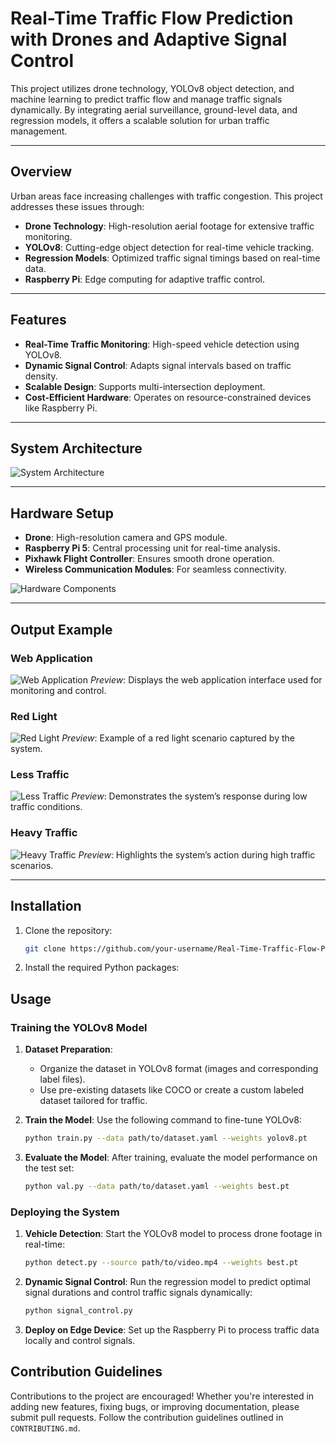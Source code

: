 # Real-Time Traffic Flow Prediction with Drones and Adaptive Signal Control

This project utilizes drone technology, YOLOv8 object detection, and machine learning to predict traffic flow and manage traffic signals dynamically. By integrating aerial surveillance, ground-level data, and regression models, it offers a scalable solution for urban traffic management.

---

## Overview

Urban areas face increasing challenges with traffic congestion. This project addresses these issues through:

- **Drone Technology**: High-resolution aerial footage for extensive traffic monitoring.
- **YOLOv8**: Cutting-edge object detection for real-time vehicle tracking.
- **Regression Models**: Optimized traffic signal timings based on real-time data.
- **Raspberry Pi**: Edge computing for adaptive traffic control.

---

## Features

- **Real-Time Traffic Monitoring**: High-speed vehicle detection using YOLOv8.
- **Dynamic Signal Control**: Adapts signal intervals based on traffic density.
- **Scalable Design**: Supports multi-intersection deployment.
- **Cost-Efficient Hardware**: Operates on resource-constrained devices like Raspberry Pi.

---

## System Architecture

![System Architecture](https://github.com/tusharsachan15/Real-Time-Traffic-Flow-Prediction-with-Drones-and-Adaptive-Signal-Control/blob/main/Frontend/Figures/Architecture%20Diagram.png)

---

## Hardware Setup

- **Drone**: High-resolution camera and GPS module.
- **Raspberry Pi 5**: Central processing unit for real-time analysis.
- **Pixhawk Flight Controller**: Ensures smooth drone operation.
- **Wireless Communication Modules**: For seamless connectivity.

![Hardware Components](https://github.com/tusharsachan15/Real-Time-Traffic-Flow-Prediction-with-Drones-and-Adaptive-Signal-Control/blob/main/Frontend/Figures/Hardware.png)

---

## Output Example

### Web Application
![Web Application](https://github.com/tusharsachan15/Real-Time-Traffic-Flow-Prediction-with-Drones-and-Adaptive-Signal-Control/blob/main/Frontend/Figures/Webapp.png)
*Preview*: Displays the web application interface used for monitoring and control.

### Red Light
![Red Light](https://github.com/tusharsachan15/Real-Time-Traffic-Flow-Prediction-with-Drones-and-Adaptive-Signal-Control/blob/main/Frontend/Figures/Red%20light.png)
*Preview*: Example of a red light scenario captured by the system.

### Less Traffic
![Less Traffic](https://github.com/tusharsachan15/Real-Time-Traffic-Flow-Prediction-with-Drones-and-Adaptive-Signal-Control/blob/main/Frontend/Figures/Less%20traffic.png)
*Preview*: Demonstrates the system’s response during low traffic conditions.

### Heavy Traffic
![Heavy Traffic](https://github.com/tusharsachan15/Real-Time-Traffic-Flow-Prediction-with-Drones-and-Adaptive-Signal-Control/blob/main/Frontend/Figures/Heavy%20traffic.png)
*Preview*: Highlights the system’s action during high traffic scenarios.


---

## Installation

1. Clone the repository:

   ```bash
   git clone https://github.com/your-username/Real-Time-Traffic-Flow-Prediction.git

2. Install the required Python packages:

## Usage

### Training the YOLOv8 Model

1. **Dataset Preparation**:
   - Organize the dataset in YOLOv8 format (images and corresponding label files).
   - Use pre-existing datasets like COCO or create a custom labeled dataset tailored for traffic.

2. **Train the Model**:
   Use the following command to fine-tune YOLOv8:

   ```bash
   python train.py --data path/to/dataset.yaml --weights yolov8.pt
   
3. **Evaluate the Model**:
   After training, evaluate the model performance on the test set:

   ```bash
   python val.py --data path/to/dataset.yaml --weights best.pt

### Deploying the System

1. **Vehicle Detection**: 
   Start the YOLOv8 model to process drone footage in real-time:

   ```bash
   python detect.py --source path/to/video.mp4 --weights best.pt

2. **Dynamic Signal Control**:
   Run the regression model to predict optimal signal durations and control traffic signals dynamically:

   ```bash
   python signal_control.py

3. **Deploy on Edge Device**:
   Set up the Raspberry Pi to process traffic data locally and control signals.


## Contribution Guidelines

Contributions to the project are encouraged! Whether you're interested in adding new features, fixing bugs, or improving documentation, please submit pull requests. Follow the contribution guidelines outlined in `CONTRIBUTING.md`.



